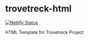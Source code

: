 # trovetreck-html
[![Netlify Status](https://api.netlify.com/api/v1/badges/8ede1347-451e-4fc4-ae44-599174be6b13/deploy-status)](https://app.netlify.com/sites/trovetreck/deploys)

HTML Template for Trovetreck Project
